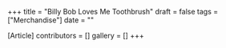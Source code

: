 +++
title = "Billy Bob Loves Me Toothbrush"
draft = false
tags = ["Merchandise"]
date = ""

[Article]
contributors = []
gallery = []
+++